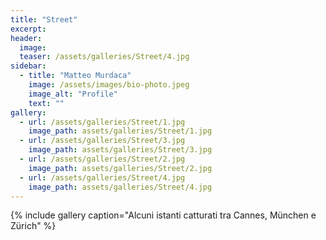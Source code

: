 ```yaml
---
title: "Street"
excerpt:
header:
  image:
  teaser: /assets/galleries/Street/4.jpg
sidebar:
  - title: "Matteo Murdaca"
    image: /assets/images/bio-photo.jpeg
    image_alt: "Profile"
    text: ""
gallery:
  - url: /assets/galleries/Street/1.jpg
    image_path: assets/galleries/Street/1.jpg
  - url: /assets/galleries/Street/3.jpg
    image_path: assets/galleries/Street/3.jpg
  - url: /assets/galleries/Street/2.jpg
    image_path: assets/galleries/Street/2.jpg
  - url: /assets/galleries/Street/4.jpg
    image_path: assets/galleries/Street/4.jpg
---
```


{% include gallery caption="Alcuni istanti catturati tra Cannes, München e Zürich" %}
